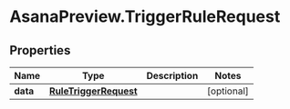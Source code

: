 # AsanaPreview.TriggerRuleRequest

## Properties

Name | Type | Description | Notes
------------ | ------------- | ------------- | -------------
**data** | [**RuleTriggerRequest**](RuleTriggerRequest.md) |  | [optional] 


